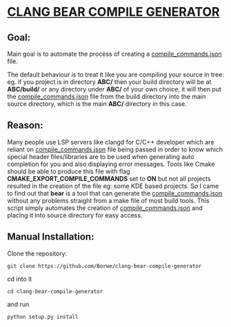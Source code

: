 # <u>**CLANG BEAR COMPILE GENERATOR**</u>

## Goal:

Main goal is to automate the process of creating a [compile_commands.json](https://clang.llvm.org/docs/JSONCompilationDatabase.html) file. 

The default behaviour is to treat it like you are compiling your source in tree: eg. if you project is in directory **ABC/** then your build directory will be at **ABC/build/** or any directory under **ABC/** of your own choice, it will then put the  [compile_commands.json](https://clang.llvm.org/docs/JSONCompilationDatabase.html) file from the build directory into the main source directory, which is the main **ABC/** directory in this case.

## Reason:

Many people use LSP servers like clangd for C/C++ developer which are reliant on [compile_commands.json](https://clang.llvm.org/docs/JSONCompilationDatabase.html) file being passed in order to know which special header files/libraries are to be used when generating auto completion for you and also displaying error messages. Tools like Cmake should be able to produce this file with flag **CMAKE_EXPORT_COMPILE_COMMANDS** set to **ON** but not all projects resulted in the creation of the file eg: some KDE based projects. So I came to find out that **bear** is a tool that can generate the  [compile_commands.json](https://clang.llvm.org/docs/JSONCompilationDatabase.html) without any problems straight from a make file of most build tools. This script simply automates the creation of [compile_commands.json](https://clang.llvm.org/docs/JSONCompilationDatabase.html) and placing it into source directory for easy access.



## Manual Installation:

Clone the repository:

`git clone https://github.com/Borwe/clang-bear-compile-generator`

cd into it

`cd clang-bear-compile-generator`

and run

`python setup.py install`

## 